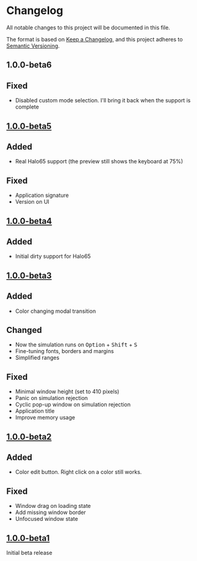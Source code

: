 # Changelog

All notable changes to this project will be documented in this file.

The format is based on [Keep a Changelog][],
and this project adheres to [Semantic Versioning][].

## 1.0.0-beta6

## Fixed

* Disabled custom mode selection. I'll bring it back when the support is complete

## [1.0.0-beta5]

## Added

* Real Halo65 support (the preview still shows the keyboard at 75%)

## Fixed

* Application signature
* Version on UI

## [1.0.0-beta4]

## Added

* Initial dirty support for Halo65

## [1.0.0-beta3]

## Added

* Color changing modal transition

## Changed

* Now the simulation runs on <kbd>Option</kbd> + <kbd>Shift</kbd> + <kbd>S</kbd>
* Fine-tuning fonts, borders and margins
* Simplified ranges

## Fixed

* Minimal window height (set to 410 pixels)
* Panic on simulation rejection
* Cyclic pop-up window on simulation rejection
* Application title
* Improve memory usage

## [1.0.0-beta2]

## Added

* Color edit button. Right click on a color still works.

## Fixed

* Window drag on loading state
* Add missing window border
* Unfocused window state

## [1.0.0-beta1]

Initial beta release

[keep a changelog]: https://keepachangelog.com/en/1.0.0/
[semantic versioning]: https://semver.org/spec/v2.0.0.html
[1.0.0-beta1]: https://github.com/mishamyrt/Nuga/releases/tag/v1.0.0-beta1
[1.0.0-beta2]: https://github.com/mishamyrt/Nuga/releases/tag/v1.0.0-beta2
[1.0.0-beta3]: https://github.com/mishamyrt/Nuga/releases/tag/v1.0.0-beta3
[1.0.0-beta4]: https://github.com/mishamyrt/Nuga/releases/tag/v1.0.0-beta4
[1.0.0-beta5]: https://github.com/mishamyrt/Nuga/releases/tag/v1.0.0-beta5


